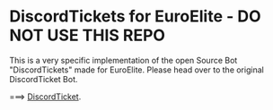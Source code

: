 # DiscordTickets for EuroElite - DO NOT USE THIS REPO

This is a very specific implementation of the open Source Bot "DiscordTickets" made for EuroElite.
Please head over to the original DiscordTicket Bot.

===> [DiscordTicket](https://github.com/Eartharoid/DiscordTickets/).
